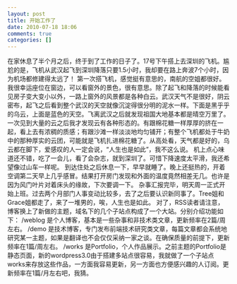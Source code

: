 ```yaml
---
layout: post
title: 开始工作了
date: 2010-07-18 18:06
comments: true
categories: []
---
```

在家休息了半个月之后，终于到了工作的日子了。17号下午搭上去深圳的飞机。尴尬的是，飞机从武汉起飞到深圳降落只要1.5小时，我却要在路上奔波7个小时，因为机场都修建得太远了！
第一次搭飞机，感觉挺有意思的，南航的空姐都很好。我很幸运座位在窗边，可以看窗外的景色，很有意思。除了起飞和降落的时候能看见房子变大变小以外，一路上窗外的风景都是各种白云。武汉天气不是很好，阴云密布，起飞之后看到整个武汉的天空就像沉淀得很分明的泥水一样。下面是黑乎乎的乌云，上面是蓝色的天空。飞离武汉之后就发现祖国大地基本都是晴空万里了。
一次见到大量的云之后我才发现云有各种形态的。有跟棉花糖一样厚厚的挤在一起，看上去有浓稠的质感；有跟沙滩一样淡淡地均匀铺开；有整个飞机都处于牛奶中的那种厚实的云团，可能就是飞机扎进棉花糖了。从高处看，天气都是好的，乌云都在脚下，爱感叹的人一定会说，“人生也是如此”，我不这么说。
机上点心味道还不错，吃了一会儿，看了会杂志，就到深圳了。可惜下降速度太平滑，我还希望像过山车一样呢。
到达住处之后休息一下，早早就睡了。晚上还挺热的，开着空调第二天早上几乎感冒。结果打开房门发现和外面的温度竟然相差无几。也许是因为风门叶片对着床头的缘故，下次要调一下。
杂事汇报完毕，明天周一正式开始上班。过去两个月部门人事变动比较多，去了之后要认识新同事了。Tree姐和Grace姐都走了，来了一堆男的，唉，人生也是如此。
对了，RSS读者请注意，博客换上了新做的主题，域名下的几个子站点构成了一个大站。分别介绍功能如下：
/weblog 是个人博客，基本是一些杂事和非技术类文章，更新频率在2篇/周左右。
/demo 是技术博客，专门发布前端技术研究类文章，每篇文章都会系统地研究某一主题，如果是翻译也不会仅仅采纳一家之谈。在确保质量的前提下，更新频率在1篇/周左右。
/works 是Portfolio，个人作品展示。之前主题的Portfolio是静态页面，新的wordpress3.0由于搭建多站点很容易，我就做了一个子站点works来存放这些作品，一方面我容易更新，另一方面也方便感兴趣的人订阅。更新频率在1篇/月左右吧，我猜。
